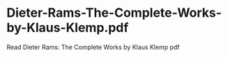 # Dieter-Rams-The-Complete-Works-by-Klaus-Klemp.pdf
Read Dieter Rams: The Complete Works by Klaus Klemp pdf
